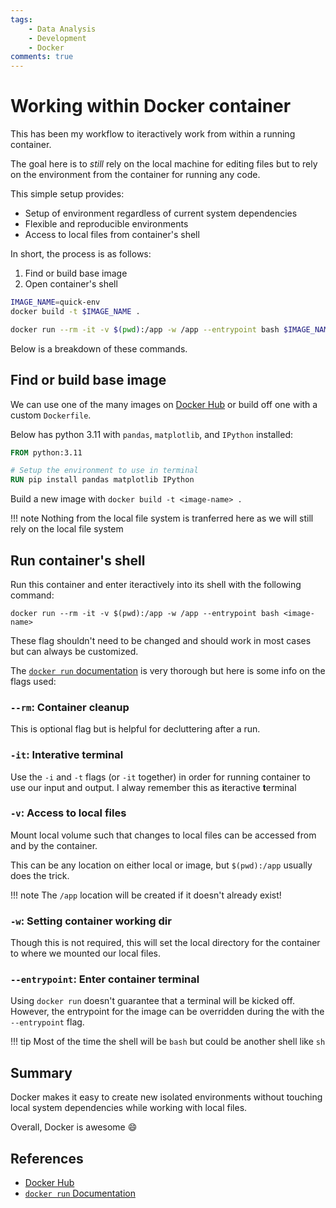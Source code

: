 ```yaml
---
tags: 
    - Data Analysis
    - Development
    - Docker
comments: true
---
```

# Working within Docker container

This has been my workflow to iteractively work from within a running container. 

The goal here is to *still* rely on the local machine for editing files but to rely on the environment from the container for running any code. 

This simple setup provides: 

- Setup of environment regardless of current system dependencies
- Flexible and reproducible environments
- Access to local files from container's shell 

In short, the process is as follows: 

1. Find or build base image
2. Open container's shell 

```bash 
IMAGE_NAME=quick-env 
docker build -t $IMAGE_NAME . 

docker run --rm -it -v $(pwd):/app -w /app --entrypoint bash $IMAGE_NAME
```

Below is a breakdown of these commands. 

## Find or build base image

We can use one of the many images on [Docker Hub](https://hub.docker.com/search?q=) or build off one with a custom `Dockerfile`. 

Below has python 3.11 with `pandas`, `matplotlib`, and `IPython`  installed: 

```Dockerfile title="Dockerfile"
FROM python:3.11

# Setup the environment to use in terminal
RUN pip install pandas matplotlib IPython
```

Build a new image with `docker build -t <image-name> .`

!!! note 
    Nothing from the local file system is tranferred here as we will still rely on the local file system

## Run container's shell

Run this container and enter iteractively into its shell with the following command: 

`docker run --rm -it -v $(pwd):/app -w /app --entrypoint bash <image-name>`

These flag shouldn't need to be changed and should work in most cases but can always be customized. 

The [`docker run` documentation](https://docs.docker.com/engine/reference/commandline/run/) is very thorough but here is some info on the flags used: 

### `--rm`: Container cleanup

This is optional flag but is helpful for decluttering after a run.

### `-it`: Interative terminal

Use the `-i` and `-t` flags (or `-it` together) in order for running container to use our input and output. 
I alway remember this as **i**teractive **t**erminal

### `-v`: Access to local files

Mount local volume such that changes to local files can be accessed from and by the container. 

This can be any location on either local or image, but `$(pwd):/app` usually does the trick.

!!! note
    The `/app` location will be created if it doesn't already exist!

### `-w`: Setting container working dir

Though this is not required, this will set the local directory for the container to where we mounted our local files. 

### `--entrypoint`: Enter container terminal

Using `docker run` doesn't guarantee that a terminal will be kicked off. However, the entrypoint for the image can be overridden during the with the `--entrypoint` flag. 

!!! tip 
    Most of the time the shell will be `bash` but could be another shell like `sh`

## Summary

Docker makes it easy to create new isolated environments without touching local system dependencies while working with local files.

Overall, Docker is awesome :smile:

## References 

- [Docker Hub](https://hub.docker.com/search?q=)
- [`docker run` Documentation](https://docs.docker.com/engine/reference/commandline/run/)
